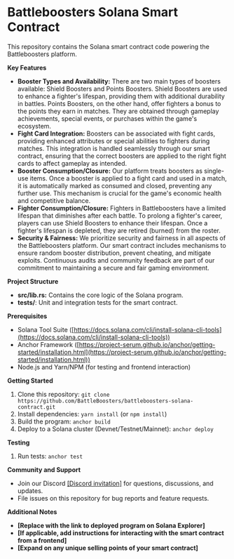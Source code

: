 # Battleboosters Solana Smart Contract

This repository contains the Solana smart contract code powering the Battleboosters platform.

**Key Features**

* **Booster Types and Availability:** There are two main types of boosters available: Shield Boosters and Points Boosters. Shield Boosters are used to enhance a fighter's lifespan, providing them with additional durability in battles. Points Boosters, on the other hand, offer fighters a bonus to the points they earn in matches. They are obtained through gameplay achievements, special events, or purchases within the game's ecosystem.
* **Fight Card Integration:**  Boosters can be associated with fight cards, providing enhanced attributes or special abilities to fighters during matches. This integration is handled seamlessly through our smart contract, ensuring that the correct boosters are applied to the right fight cards to affect gameplay as intended.
* **Booster Consumption/Closure:** Our platform treats boosters as single-use items. Once a booster is applied to a fight card and used in a match, it is automatically marked as consumed and closed, preventing any further use. This mechanism is crucial for the game's economic health and competitive balance.
* **Fighter Consumption/Closure:** Fighters in Battleboosters have a limited lifespan that diminishes after each battle. To prolong a fighter's career, players can use Shield Boosters to enhance their lifespan. Once a fighter's lifespan is depleted, they are retired (burned) from the roster.
* **Security & Fairness:** We prioritize security and fairness in all aspects of the Battleboosters platform. Our smart contract includes mechanisms to ensure random booster distribution, prevent cheating, and mitigate exploits. Continuous audits and community feedback are part of our commitment to maintaining a secure and fair gaming environment.

**Project Structure**

* **src/lib.rs:** Contains the core logic of the Solana program.
* **tests/**: Unit and integration tests for the smart contract.

**Prerequisites**

* Solana Tool Suite ([https://docs.solana.com/cli/install-solana-cli-tools](https://docs.solana.com/cli/install-solana-cli-tools))
* Anchor Framework ([https://project-serum.github.io/anchor/getting-started/installation.html](https://project-serum.github.io/anchor/getting-started/installation.html))
* Node.js and Yarn/NPM (for testing and frontend interaction)

**Getting Started**

1.  Clone this repository: `git clone https://github.com/BattleBoosters/battleboosters-solana-contract.git`
2.  Install dependencies: `yarn install` (or `npm install`)
3.  Build the program: `anchor build`
4.  Deploy to a Solana cluster (Devnet/Testnet/Mainnet): `anchor deploy`

**Testing**

1.  Run tests: `anchor test`

**Community and Support**

* Join our Discord [[Discord invitation]](https://discord.gg/9kwzRhff7Z) for questions, discussions, and updates.
* File issues on this repository for bug reports and feature requests.

**Additional Notes**

* **[Replace with the link to deployed program on Solana Explorer]**
* **[If applicable, add instructions for interacting with the smart contract from a frontend]**
* **[Expand on any unique selling points of your smart contract]**

